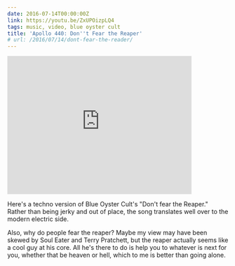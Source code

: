 ```yaml
---
date: 2016-07-14T00:00:00Z
link: https://youtu.be/ZxUPOizpLQ4
tags: music, video, blue oyster cult
title: 'Apollo 440: Don''t Fear the Reaper'
# url: /2016/07/14/dont-fear-the-reader/
---
```


<div class="video">
<iframe width="420" height="315" src="https://www.youtube.com/embed/ZxUPOizpLQ4" frameborder="0" allowfullscreen></iframe>
</div>

Here's a techno version of Blue Oyster Cult's "Don't fear the Reaper." Rather than being jerky and out of place, the song translates well over to the modern electric side.

Also, why do people fear the reaper? Maybe my view may have been skewed by Soul Eater and Terry Pratchett, but the reaper actually seems like a cool guy at his core. All he's there to do is help you to whatever is next for you, whether that be heaven or hell, which to me is better than going alone.
